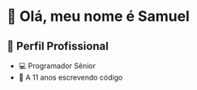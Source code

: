 # 👋 Olá, meu nome é Samuel

## 💼 Perfil Profissional

- 💻 Programador Sênior
- 🌱 A 11 anos escrevendo código
